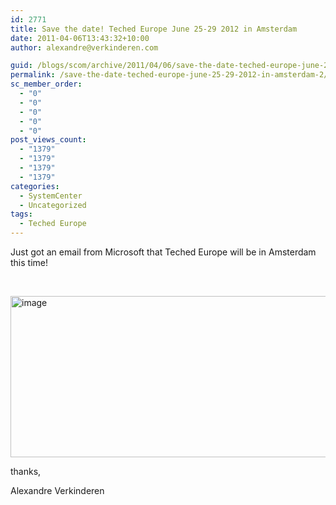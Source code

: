```yaml
---
id: 2771
title: Save the date! Teched Europe June 25-29 2012 in Amsterdam
date: 2011-04-06T13:43:32+10:00
author: alexandre@verkinderen.com

guid: /blogs/scom/archive/2011/04/06/save-the-date-teched-europe-june-25-29-2012-in-amsterdam.aspx
permalink: /save-the-date-teched-europe-june-25-29-2012-in-amsterdam-2/
sc_member_order:
  - "0"
  - "0"
  - "0"
  - "0"
  - "0"
post_views_count:
  - "1379"
  - "1379"
  - "1379"
  - "1379"
categories:
  - SystemCenter
  - Uncategorized
tags:
  - Teched Europe
---
```

Just got an email from Microsoft that Teched Europe will be in Amsterdam this time!

&#160;

[<img style="border-bottom: 0px;border-left: 0px;border-top: 0px;border-right: 0px" border="0" alt="image" src="https://mscloudstorage.blob.core.windows.net/mscloudstorage//2012/06/image_thumb_3A1AFBE3.png" width="775" height="258" />](http://scug.be/scom/files/2012/06/image_2C0C32B3.png) 

thanks,

Alexandre Verkinderen
